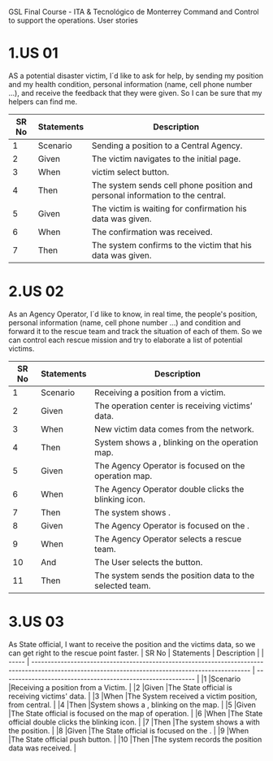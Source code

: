 GSL Final Course - ITA & Tecnológico de Monterrey
Command and Control to support the operations.
User stories 

# 1.US 01
AS a potential disaster victim,  I´d like to ask for help, by sending my position and my health condition, personal information (name, cell phone number …), and receive the feedback that they were given.   So I can be sure that my helpers can find me.

| SR No | Statements                                                                                                                                           | Description                                                      |
| ----- | ------------------------------------------------------------------------------------------------------------------------------------------------- | ----------------------------------------------------------- |
| 1     | Scenario                                   | Sending a position to a Central Agency.                 |
| 2     | Given                                          | The victim navigates to the initial page.                 |
| 3     | When                                                  | victim select <report position> button.                     |
| 4     | Then                                                             | The system sends cell phone position and personal information to the central.                     |
| 5     | Given                                                | The victim is waiting for confirmation his data was given.                     |
| 6     | When                                                   | The confirmation was received.                    |
| 7     | Then                    | The system confirms to the victim that his data was given.                      |

# 2.US 02
As an Agency Operator, I´d like to know, in real time, the people's position,  personal information (name, cell phone number …)  and condition and forward it to the rescue team and track the situation of each of them. So we can control each rescue mission and try to elaborate a list of potential victims.

| SR No | Statements                                                                                                                                           | Description                                                      |
| ----- | ------------------------------------------------------------------------------------------------------------------------------------------------- | ----------------------------------------------------------- |
|1     |Scenario                                                                  |Receiving a position from a victim.                                     |
|2     |Given                                                                     |The operation center is receiving victims’ data.                         |
|3     |When                                                                      |New victim data comes from the network.                                  |
|4     |Then                                                                      |System shows a  <new position icon>, blinking on the operation map.      |
|5     |Given                                                                     |The Agency Operator is focused on the operation map.                     |
|6     |When                                                                      |The Agency Operator double clicks the blinking icon.                     |
|7     |Then                                                                      |The system shows *<forward position window>*.                            |
|8     |Given                                                                     |The Agency Operator is focused on the  *<forward position window>*.      |
|9     |When                                                                      |The Agency Operator selects a rescue team.                               | 
|10    |And                                                                       |The User selects the <send position> button.                             |
|11    |Then                                                                      |The system sends the position data to the selected team.                 |


# 3.US 03
As State official, I want to receive the position and the victims data, so we can get right to the rescue point faster.
| SR No | Statements                                                                                                                                           | Description                                                      |
| ----- | ------------------------------------------------------------------------------------------------------------------------------------------------- | ----------------------------------------------------------- |
|1     |Scenario                                                                      |Receiving a position from a Victim.                                  |
|2     |Given                                                                         |The State official is receiving victims' data.                       |
|3     |When                                                                          |The System received a victim position, from central.                 |
|4     |Then                                                                          |System shows a  *<new position icon>*, blinking on the map.          |
|5     |Given                                                                         |The State official is focused on the map of operation.               |
|6     |When                                                                          |The State official double clicks the blinking icon.                  |
|7     |Then                                                                          |The system shows a <report window> with the position.                |
|8     |Given                                                                         |The State official is focused on the  *<report window>*.             |
|9     |When                                                                          |The State official push <position received> button.                  |
|10    |Then                                                                          |The system records the position data was received.                   |


